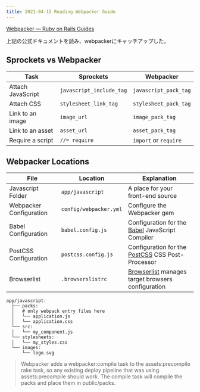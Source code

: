 ```yaml
---
title: 2021-04-15 Reading Webpacker Guide
---
```


[Webpacker — Ruby on Rails Guides](https://edgeguides.rubyonrails.org/webpacker.html)

上記の公式ドキュメントを読み、webpackerにキャッチアップした。

## Sprockets vs Webpacker

| Task | Sprockets | Webpacker |
| -- | -- | -- |
| Attach JavaScript | `javascript_include_tag` | `javascript_pack_tag` |
| Attach CSS | `stylesheet_link_tag` | `stylesheet_pack_tag` |
| Link to an image | `image_url` | `image_pack_tag` |
| Link to an asset | `asset_url` | `asset_pack_tag` |
| Require a script | `//= require` | `import` or `require` |

## Webpacker Locations

|File|Location|Explanation|
| --| -- | -- |
|Javascript Folder | `app/javascript` |A place for your front-end source |
|Webpacker Configuration | `config/webpacker.yml` |Configure the Webpacker gem  |
|Babel Configuration | `babel.config.js` |Configuration for the [Babel](https://babeljs.io) JavaScript Compiler |
|PostCSS Configuration   | `postcss.config.js` |Configuration for the [PostCSS](https://postcss.org) CSS Post-Processor |
|Browserlist  | `.browserslistrc`      |[Browserlist](https://github.com/browserslist/browserslist) manages target browsers configuration   |

```
app/javascript:
  ├── packs:
  │   # only webpack entry files here
  │   └── application.js
  │   └── application.css
  └── src:
  │   └── my_component.js
  └── stylesheets:
  │   └── my_styles.css
  └── images:
      └── logo.svg
```

> Webpacker adds a webpacker:compile task to the assets:precompile rake task, so any existing deploy pipeline that was using assets:precompile should work. The compile task will compile the packs and place them in public/packs.
